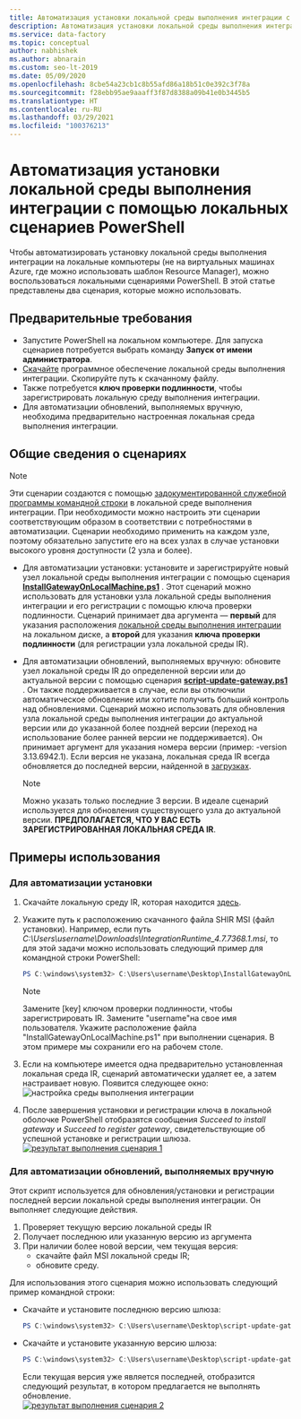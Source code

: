```yaml
---
title: Автоматизация установки локальной среды выполнения интеграции с помощью локальных сценариев PowerShell
description: Автоматизация установки локальной среды выполнения интеграции на локальные компьютеры.
ms.service: data-factory
ms.topic: conceptual
author: nabhishek
ms.author: abnarain
ms.custom: seo-lt-2019
ms.date: 05/09/2020
ms.openlocfilehash: 8cbe54a23cb1c8b55afd86a18b51c0e392c3f78a
ms.sourcegitcommit: f28ebb95ae9aaaff3f87d8388a09b41e0b3445b5
ms.translationtype: HT
ms.contentlocale: ru-RU
ms.lasthandoff: 03/29/2021
ms.locfileid: "100376213"
---
```

# <a name="automating-self-hosted-integration-runtime-installation-using-local-powershell-scripts"></a>Автоматизация установки локальной среды выполнения интеграции с помощью локальных сценариев PowerShell
Чтобы автоматизировать установку локальной среды выполнения интеграции на локальные компьютеры (не на виртуальных машинах Azure, где можно использовать шаблон Resource Manager), можно воспользоваться локальными сценариями PowerShell. В этой статье представлены два сценария, которые можно использовать.

## <a name="prerequisites"></a>Предварительные требования

* Запустите PowerShell на локальном компьютере. Для запуска сценариев потребуется выбрать команду **Запуск от имени администратора**.
* [Скачайте](https://www.microsoft.com/download/details.aspx?id=39717) программное обеспечение локальной среды выполнения интеграции. Скопируйте путь к скачанному файлу. 
* Также потребуется **ключ проверки подлинности**, чтобы зарегистрировать локальную среду выполнения интеграции.
* Для автоматизации обновлений, выполняемых вручную, необходима предварительно настроенная локальная среда выполнения интеграции.

## <a name="scripts-introduction"></a>Общие сведения о сценариях 

> [!NOTE]
> Эти сценарии создаются с помощью [ задокументированной служебной программы командной строки](./create-self-hosted-integration-runtime.md#set-up-an-existing-self-hosted-ir-via-local-powershell) в локальной среде выполнения интеграции. При необходимости можно настроить эти сценарии соответствующим образом в соответствии с потребностями в автоматизации.
> Сценарии необходимо применить на каждом узле, поэтому обязательно запустите его на всех узлах в случае установки высокого уровня доступности (2 узла и более).

* Для автоматизации установки: установите и зарегистрируйте новый узел локальной среды выполнения интеграции с помощью сценария **[InstallGatewayOnLocalMachine.ps1](https://github.com/nabhishek/SelfHosted-IntegrationRuntime_AutomationScripts/blob/master/InstallGatewayOnLocalMachine.ps1)** . Этот сценарий можно использовать для установки узла локальной среды выполнения интеграции и его регистрации с помощью ключа проверки подлинности. Сценарий принимает два аргумента — **первый** для указания расположения [локальной среды выполнения интеграции](https://www.microsoft.com/download/details.aspx?id=39717) на локальном диске, а **второй** для указания **ключа проверки подлинности** (для регистрации узла локальной среды IR).

* Для автоматизации обновлений, выполняемых вручную: обновите узел локальной среды IR до определенной версии или до актуальной версии с помощью сценария **[script-update-gateway.ps1](https://github.com/nabhishek/SelfHosted-IntegrationRuntime_AutomationScripts/blob/master/script-update-gateway.ps1)** . Он также поддерживается в случае, если вы отключили автоматическое обновление или хотите получить больший контроль над обновлениями. Сценарий можно использовать для обновления узла локальной среды выполнения интеграции до актуальной версии или до указанной более поздней версии (переход на использование более ранней версии не поддерживается). Он принимает аргумент для указания номера версии (пример: -version 3.13.6942.1). Если версия не указана, локальная среда IR всегда обновляется до последней версии, найденной в [загрузках](https://www.microsoft.com/download/details.aspx?id=39717).
    > [!NOTE]
    > Можно указать только последние 3 версии. В идеале сценарий используется для обновления существующего узла до актуальной версии. **ПРЕДПОЛАГАЕТСЯ, ЧТО У ВАС ЕСТЬ ЗАРЕГИСТРИРОВАННАЯ ЛОКАЛЬНАЯ СРЕДА IR**. 

## <a name="usage-examples"></a>Примеры использования

### <a name="for-automating-setup"></a>Для автоматизации установки
1. Скачайте локальную среду IR, которая находится [здесь](https://www.microsoft.com/download/details.aspx?id=39717). 
1. Укажите путь к расположению скачанного файла SHIR MSI (файл установки). Например, если путь *C:\Users\username\Downloads\IntegrationRuntime_4.7.7368.1.msi*, то для этой задачи можно использовать следующий пример для командной строки PowerShell:

   ```powershell
   PS C:\windows\system32> C:\Users\username\Desktop\InstallGatewayOnLocalMachine.ps1 -path "C:\Users\username\Downloads\IntegrationRuntime_4.7.7368.1.msi" -authKey "[key]"
   ```

    > [!NOTE]
    > Замените [key] ключом проверки подлинности, чтобы зарегистрировать IR.
    > Замените "username"на свое имя пользователя.
    > Укажите расположение файла "InstallGatewayOnLocalMachine.ps1" при выполнении сценария. В этом примере мы сохранили его на рабочем столе.

1. Если на компьютере имеется одна предварительно установленная локальная среда IR, сценарий автоматически удаляет ее, а затем настраивает новую. Появится следующее окно: ![настройка среды выполнения интеграции](media/self-hosted-integration-runtime-automation-scripts/integration-runtime-configure.png)

1. После завершения установки и регистрации ключа в локальной оболочке PowerShell отобразятся сообщения *Succeed to install gateway* и *Succeed to register gateway*, свидетельствующие об успешной установке и регистрации шлюза.
        [![результат выполнения сценария 1](media/self-hosted-integration-runtime-automation-scripts/script-1-run-result.png)](media/self-hosted-integration-runtime-automation-scripts/script-1-run-result.png#lightbox)

### <a name="for-automating-manual-updates"></a>Для автоматизации обновлений, выполняемых вручную
Этот скрипт используется для обновления/установки и регистрации последней версии локальной среды выполнения интеграции. Он выполняет следующие действия.
1. Проверяет текущую версию локальной среды IR
2. Получает последнюю или указанную версию из аргумента
3. При наличии более новой версии, чем текущая версия:
    * скачайте файл MSI локальной среды IR;
    * обновите среду.

Для использования этого сценария можно использовать следующий пример командной строки:
* Скачайте и установите последнюю версию шлюза:

   ```powershell
   PS C:\windows\system32> C:\Users\username\Desktop\script-update-gateway.ps1
   ```    
* Скачайте и установите указанную версию шлюза:
   ```powershell
   PS C:\windows\system32> C:\Users\username\Desktop\script-update-gateway.ps1 -version 3.13.6942.1
   ``` 
   Если текущая версия уже является последней, отобразится следующий результат, в котором предлагается не выполнять обновление.   
    [![результат выполнения сценария 2](media/self-hosted-integration-runtime-automation-scripts/script-2-run-result.png)](media/self-hosted-integration-runtime-automation-scripts/script-2-run-result.png#lightbox)